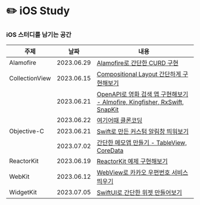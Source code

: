 # ✏️ iOS Study
### iOS 스터디를 남기는 공간
|주제|날짜|내용|
|------|---|---|
|Alamofire|2023.06.29|[Alamofire로 간단한 CURD 구현]()|
|CollectionView|2023.06.15|[Compositional Layout 간단하게 구현해보기](https://github.com/tea-hkim/iOS-study/tree/main/CollectionView/BasicCompositionalLayout)|
|              |2023.06.21|[OpenAPI로 영화 검색 앱 구현해보기 -  Almofire, Kingfisher, RxSwift, SnapKit](https://github.com/tea-hkim/iOS-study/tree/main/CollectionView/MovieApp)|
|              |2023.06.22|[여기어때 클론코딩](https://github.com/tea-hkim/iOS-study/tree/main/CollectionView/YeogiEottaeClone)|
|Objective-C|2023.06.21|[Swift로 만든 커스텀 알림창 띄워보기](https://github.com/tea-hkim/iOS-study/tree/main/Objective-C/CustomAlertWithSwift)|
||2023.07.02|[간단한 메모앱 만들기 - TableView, CoreData](https://github.com/tea-hkim/iOS-study/tree/main/Objective-C/MemoApp)|
|ReactorKit|2023.06.19|[ReactorKit 예제 구현해보기]()|
|WebKit|2023.06.12|[WebView로 카카오 우편번호 서비스 띄우기](https://github.com/tea-hkim/iOS-study/tree/main/WebKit/WebViewPractice)|
|WidgetKit|2023.07.05|[SwiftUI로 간단한 위젯 만들어보기](https://github.com/tea-hkim/iOS-study/tree/main/WidgetKit/WidgetPractice)|



